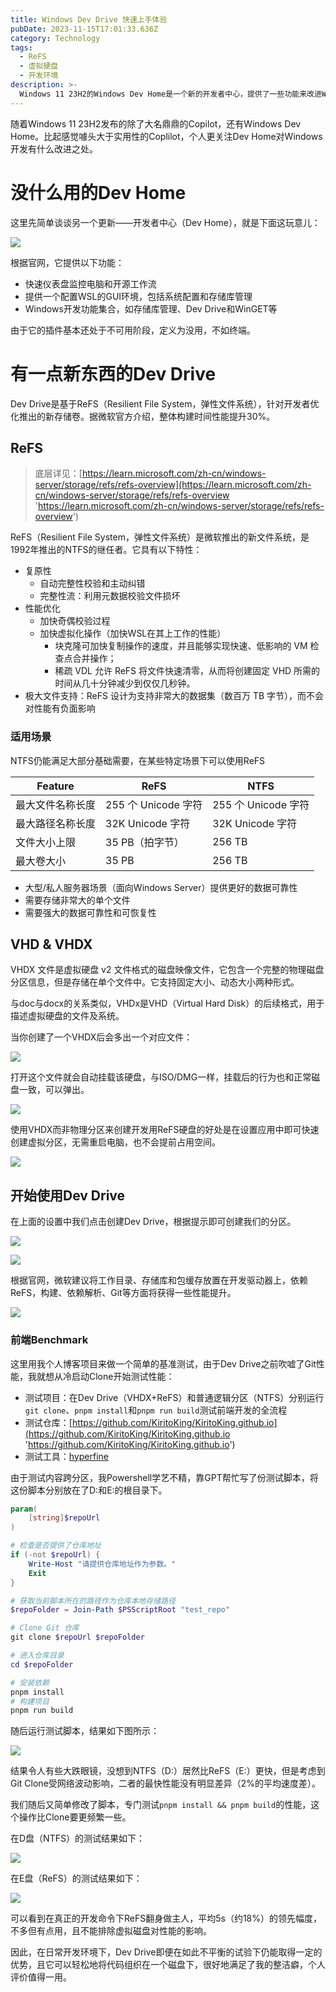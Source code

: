 ```yaml
---
title: Windows Dev Drive 快速上手体验
pubDate: 2023-11-15T17:01:33.636Z
category: Technology
tags:
  - ReFS
  - 虚拟硬盘
  - 开发环境
description: >-
  Windows 11 23H2的Windows Dev Home是一个新的开发者中心，提供了一些功能来改进Windows开发。此外，Windows 11 23H2还提供了Dev Drive，这是一个基于ReFS的新存储卷，具有性能提升和数据可靠性。在基准测试中，发现ReFS在开发命令下性能更好，平均领先幅度为5秒左右，但NTFS的性能也相当不错。总的来说，Dev Home和Dev Drive对于Windows开发者来说是有一定帮助的。
---
```


随着Windows 11 23H2发布的除了大名鼎鼎的Copilot，还有Windows Dev Home。比起感觉噱头大于实用性的Coplilot，个人更关注Dev Home对Windows开发有什么改进之处。

# 没什么用的Dev Home

这里先简单谈谈另一个更新——开发者中心（Dev Home），就是下面这玩意儿：

![](https://picgo-1308055782.cos.ap-chengdu.myqcloud.com/win11-new2023%2F11%2F20231116010412.png?imageSlim)

根据官网，它提供以下功能：

- 快速仪表盘监控电脑和开源工作流
- 提供一个配置WSL的GUI环境，包括系统配置和存储库管理
- Windows开发功能集合，如存储库管理、Dev Drive和WinGET等

由于它的插件基本还处于不可用阶段，定义为没用，不如终端。

# 有一点新东西的Dev Drive

Dev Drive是基于ReFS（Resilient File System，弹性文件系统），针对开发者优化推出的新存储卷。据微软官方介绍，整体构建时间性能提升30%。

## ReFS

> 底层详见：[https://learn.microsoft.com/zh-cn/windows-server/storage/refs/refs-overview](https://learn.microsoft.com/zh-cn/windows-server/storage/refs/refs-overview 'https://learn.microsoft.com/zh-cn/windows-server/storage/refs/refs-overview')

ReFS（Resilient File System，弹性文件系统）是微软推出的新文件系统，是1992年推出的NTFS的继任者。它具有以下特性：

- 复原性
  - 自动完整性校验和主动纠错
  - 完整性流：利用元数据校验文件损坏
- 性能优化
  - 加快奇偶校验过程
  - 加快虚拟化操作（加快WSL在其上工作的性能）
    - 块克隆可加快复制操作的速度，并且能够实现快速、低影响的 VM 检查点合并操作；
    - 稀疏 VDL 允许 ReFS 将文件快速清零，从而将创建固定 VHD 所需的时间从几十分钟减少到仅仅几秒钟。
- 极大文件支持：ReFS 设计为支持非常大的数据集（数百万 TB 字节），而不会对性能有负面影响

### 适用场景

NTFS仍能满足大部分基础需要，在某些特定场景下可以使用ReFS

| Feature          | ReFS                | NTFS                |
| ---------------- | ------------------- | ------------------- |
| 最大文件名称长度 | 255 个 Unicode 字符 | 255 个 Unicode 字符 |
| 最大路径名称长度 | 32K Unicode 字符    | 32K Unicode 字符    |
| 文件大小上限     | 35 PB（拍字节）     | 256 TB              |
| 最大卷大小       | 35 PB               | 256 TB              |

- 大型/私人服务器场景（面向Windows Server）提供更好的数据可靠性
- 需要存储非常大的单个文件
- 需要强大的数据可靠性和可恢复性

## VHD & VHDX

VHDX 文件是虚拟硬盘 v2 文件格式的磁盘映像文件，它包含一个完整的物理磁盘分区信息，但是存储在单个文件中。它支持固定大小、动态大小两种形式。

与doc与docx的关系类似，VHDx是VHD（Virtual Hard Disk）的后续格式，用于描述虚拟硬盘的文件及系统。

当你创建了一个VHDX后会多出一个对应文件：

![](https://picgo-1308055782.cos.ap-chengdu.myqcloud.com/win11-new2023%2F11%2F20231116010423.png?imageSlim)

打开这个文件就会自动挂载该硬盘，与ISO/DMG一样，挂载后的行为也和正常磁盘一致，可以弹出。

![](https://picgo-1308055782.cos.ap-chengdu.myqcloud.com/win11-new2023%2F11%2F20231116010427.png?imageSlim)

使用VHDX而非物理分区来创建开发用ReFS硬盘的好处是在设置应用中即可快速创建虚拟分区，无需重启电脑，也不会提前占用空间。

![](https://picgo-1308055782.cos.ap-chengdu.myqcloud.com/win11-new2023%2F11%2F20231116010432.png?imageSlim)

## 开始使用Dev Drive

在上面的设置中我们点击创建Dev Drive，根据提示即可创建我们的分区。

![](https://picgo-1308055782.cos.ap-chengdu.myqcloud.com/win11-new2023%2F11%2F20231116010434.png?imageSlim)

![](https://picgo-1308055782.cos.ap-chengdu.myqcloud.com/win11-new2023%2F11%2F20231116010437.png?imageSlim)

根据官网，微软建议将工作目录、存储库和包缓存放置在开发驱动器上，依赖ReFS，构建、依赖解析、Git等方面将获得一些性能提升。

![](https://picgo-1308055782.cos.ap-chengdu.myqcloud.com/win11-new2023%2F11%2F20231116010439.png?imageSlim)

### 前端Benchmark

这里用我个人博客项目来做一个简单的基准测试，由于Dev Drive之前吹嘘了Git性能，我就想从冷启动Clone开始测试性能：

- 测试项目：在Dev Drive（VHDX+ReFS）和普通逻辑分区（NTFS）分别运行`git clone`、`pnpm install`和`pnpm run build`测试前端开发的全流程
- 测试仓库：[https://github.com/KiritoKing/KiritoKing.github.io](https://github.com/KiritoKing/KiritoKing.github.io 'https://github.com/KiritoKing/KiritoKing.github.io')
- 测试工具：[hyperfine](https://github.com/sharkdp/hyperfine 'hyperfine')

由于测试内容跨分区，我Powershell学艺不精，靠GPT帮忙写了份测试脚本，将这份脚本分别放在了D:和E:的根目录下。

```powershell
param(
    [string]$repoUrl
)

# 检查是否提供了仓库地址
if (-not $repoUrl) {
    Write-Host "请提供仓库地址作为参数。"
    Exit
}

# 获取当前脚本所在的路径作为仓库本地存储路径
$repoFolder = Join-Path $PSScriptRoot "test_repo"

# Clone Git 仓库
git clone $repoUrl $repoFolder

# 进入仓库目录
cd $repoFolder

# 安装依赖
pnpm install
# 构建项目
pnpm run build

```

随后运行测试脚本，结果如下图所示：

![](https://picgo-1308055782.cos.ap-chengdu.myqcloud.com/win11-new2023%2F11%2F20231116010445.png?imageSlim)

结果令人有些大跌眼镜，没想到NTFS（D:）居然比ReFS（E:）更快，但是考虑到Git Clone受网络波动影响，二者的最快性能没有明显差异（2%的平均速度差）。

我们随后又简单修改了脚本，专门测试`pnpm install && pnpm build`的性能，这个操作比Clone要更频繁一些。

在D盘（NTFS）的测试结果如下：

![](https://picgo-1308055782.cos.ap-chengdu.myqcloud.com/win11-new2023%2F11%2F20231116010446.png?imageSlim)

在E盘（ReFS）的测试结果如下：

![](https://picgo-1308055782.cos.ap-chengdu.myqcloud.com/win11-new2023%2F11%2F20231116010448.png?imageSlim)

可以看到在真正的开发命令下ReFS翻身做主人，平均5s（约18%）的领先幅度，不多但有点用，且不能排除虚拟磁盘对性能的影响。

因此，在日常开发环境下，Dev Drive即便在如此不平衡的试验下仍能取得一定的优势，且它可以轻松地将代码组织在一个磁盘下，很好地满足了我的整洁癖，个人评价值得一用。
